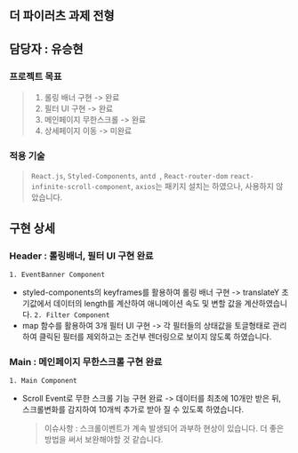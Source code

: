 ## 더 파이러츠 과제 전형

## 담당자 : 유승현

### 프로젝트 목표

> 1. 롤링 배너 구현 -> 완료
> 2. 필터 UI 구현 -> 완료
> 3. 메인페이지 무한스크롤 -> 완료
> 4. 상세페이지 이동 -> 미완료

### 적용 기술


> `React.js`, `Styled-Components`, `antd `, `React-router-dom`
> `react-infinite-scroll-component`, `axios`는 패키지 설치는 하였으나, 사용하지 않았습니다.

## 구현 상세

### Header : 롤링배너, 필터 UI 구현 완료

`1. EventBanner Component`
- styled-components의 keyframes를 활용하여 롤링 배너 구현
  -> translateY 초기값에서 데이터의 length를 계산하여 애니메이션 속도 및 변할 값을 계산하였습니다.
`2. Filter Component`
- map 함수를 활용하여 3개 필터 UI 구현
  -> 각 필터들의 상태값을 토글형태로 관리하여 클릭된 필터를 제외하고는 조건부 렌더링으로 보이지 않도록 하였습니다.

### Main : 메인페이지 무한스크롤 구현 완료
`1. Main Component`
- Scroll Event로 무한 스크롤 기능 구현 완료
  -> 데이터를 최초에 10개만 받은 뒤, 스크롤변화를 감지하여 10개씩 추가로 받아 질 수 있도록 하였습니다.
  > 이슈사항 : 스크롤이벤트가 계속 발생되어 과부하 현상이 있습니다. 더 좋은 방법을 써서 보완해야할 것 같습니다.
